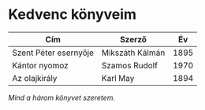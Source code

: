 # Kedvenc könyveim

|        Cím          |     Szerző     |     Év     |
|---------------------|----------------|------------|
|Szent Péter esernyője|Mikszáth Kálmán |    1895    |
|    Kántor nyomoz    |Szamos Rudolf   |    1970    |
|Az olajkirály        |Karl May        |    1894    |

*Mind a három könyvet szeretem.*
